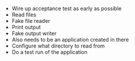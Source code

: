 * Wire up acceptance test as early as possible
* Read files
* Fake file reader
* Print output
* Fake output writer
* Also needs to be an application created in there
* Configure what directory to read from
* Do a test run of the application